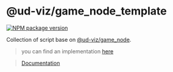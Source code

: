# @ud-viz/game_node_template

[![NPM package version](https://badgen.net/npm/v/@ud-viz/game_node_template)](https://npmjs.com/package/@ud-viz/game_node_template)

Collection of script base on [@ud-viz/game_node](../game_node/Readme.md).

> you can find an implementation [here](https://github.com/VCityTeam/UD-Viz/blob/master/examples/game_note.html)

> [Documentation](https://vcityteam.github.io/UD-Viz/html/game_node_template/)

